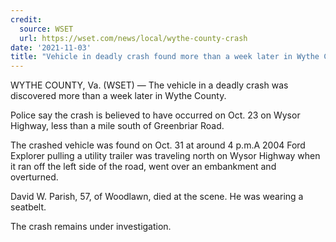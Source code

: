 ```yaml
---
credit:
  source: WSET
  url: https://wset.com/news/local/wythe-county-crash
date: '2021-11-03'
title: "Vehicle in deadly crash found more than a week later in Wythe County"
---
```

WYTHE COUNTY, Va. (WSET) — The vehicle in a deadly crash was discovered more than a week later in Wythe County.

Police say the crash is believed to have occurred on Oct. 23 on Wysor Highway, less than a mile south of Greenbriar Road.

The crashed vehicle was found on Oct. 31 at around 4 p.m.A 2004 Ford Explorer pulling a utility trailer was traveling north on Wysor Highway when it ran off the left side of the road, went over an embankment and overturned.

David W. Parish, 57, of Woodlawn, died at the scene. He was wearing a seatbelt.

The crash remains under investigation.
